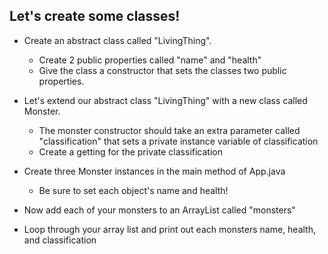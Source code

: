 ## Let's create some classes!

- Create an abstract class called "LivingThing".
	- Create 2 public properties called "name" and "health"
	- Give the class a constructor that sets the classes two public properties.
 	
- Let's extend our abstract class "LivingThing" with a new class called Monster.
	- The monster constructor should take an extra parameter called "classification" that sets a private instance variable of classification
	- Create a getting for the private classification
  	
- Create three Monster instances in the main method of App.java
	- Be sure to set each object's name and health!
 
- Now add each of your monsters to an ArrayList called "monsters"

- Loop through your array list and print out each monsters name, health, and classification
